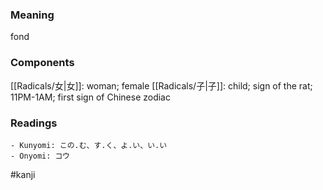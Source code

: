 ### Meaning

fond

### Components

[[Radicals/女|女]]: woman; female [[Radicals/子|子]]: child; sign of the rat; 11PM-1AM; first sign of Chinese zodiac

### Readings

```
- Kunyomi: この.む、す.く、よ.い、い.い
- Onyomi: コウ
```

#kanji